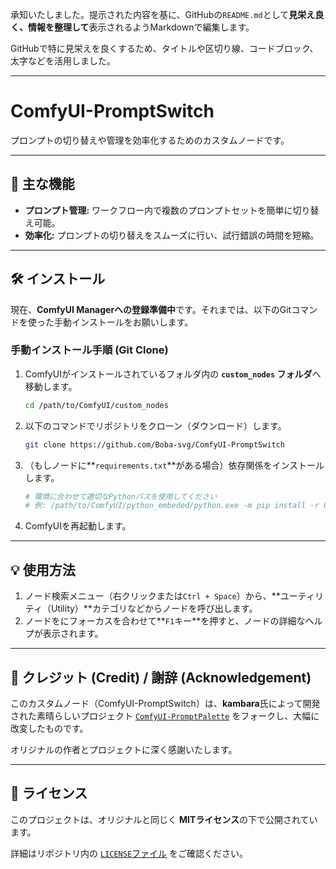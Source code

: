 承知いたしました。提示された内容を基に、GitHubの`README.md`として**見栄え良く、情報を整理して**表示されるようMarkdownで編集します。

GitHubで特に見栄えを良くするため、タイトルや区切り線、コードブロック、太字などを活用しました。

-----

# ComfyUI-PromptSwitch

プロンプトの切り替えや管理を効率化するためのカスタムノードです。

-----

## 🚀 主な機能

  * **プロンプト管理:** ワークフロー内で複数のプロンプトセットを簡単に切り替え可能。
  * **効率化:** プロンプトの切り替えをスムーズに行い、試行錯誤の時間を短縮。

-----

## 🛠️ インストール

現在、**ComfyUI Managerへの登録準備中**です。それまでは、以下のGitコマンドを使った手動インストールをお願いします。

### 手動インストール手順 (Git Clone)

1.  ComfyUIがインストールされているフォルダ内の **`custom_nodes` フォルダ**へ移動します。

    ```bash
    cd /path/to/ComfyUI/custom_nodes
    ```

2.  以下のコマンドでリポジトリをクローン（ダウンロード）します。

    ```bash
    git clone https://github.com/Boba-svg/ComfyUI-PromptSwitch
    ```

3.  （もしノードに\*\*`requirements.txt`\*\*がある場合）依存関係をインストールします。

    ```bash
    # 環境に合わせて適切なPythonパスを使用してください
    # 例: /path/to/ComfyUI/python_embeded/python.exe -m pip install -r ComfyUI-PromptSwitch/requirements.txt
    ```

4.  ComfyUIを再起動します。

-----

## 💡 使用方法

1.  ノード検索メニュー（右クリックまたは`Ctrl + Space`）から、\*\*ユーティリティ（Utility）\*\*カテゴリなどからノードを呼び出します。
2.  ノードをにフォーカスを合わせて\*\*`F1`キー\*\*を押すと、ノードの詳細なヘルプが表示されます。

-----

## 🌟 クレジット (Credit) / 謝辞 (Acknowledgement)

このカスタムノード（ComfyUI-PromptSwitch）は、**kambara**氏によって開発された素晴らしいプロジェクト [`ComfyUI-PromptPalette`](https://www.google.com/search?q=%5Bhttps://github.com/kambara/ComfyUI-PromptPalette%5D\(https://github.com/kambara/ComfyUI-PromptPalette\)) をフォークし、大幅に改変したものです。

オリジナルの作者とプロジェクトに深く感謝いたします。

-----

## 📝 ライセンス

このプロジェクトは、オリジナルと同じく **MITライセンス**の下で公開されています。

詳細はリポジトリ内の [`LICENSE`ファイル](https://www.google.com/search?q=%5Bhttps://github.com/Boba-svg/ComfyUI-PromptSwitch/blob/main/LICENSE%5D\(https://github.com/Boba-svg/ComfyUI-PromptSwitch/blob/main/LICENSE\)) をご確認ください。

```
```
